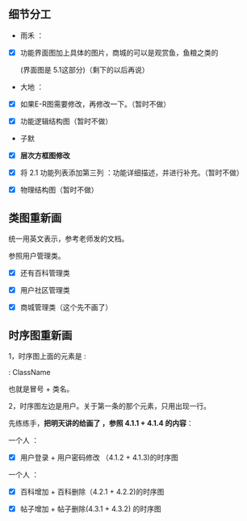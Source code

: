 ## 细节分工

- 雨禾 ：

- [x] 功能界面图加上具体的图片，商城的可以是观赏鱼，鱼粮之类的
  
  (界面图是 5.1这部分)（剩下的以后再说）

- 大地 ：

- [x] 如果E-R图需要修改，再修改一下。（暂时不做）

- [x] 功能逻辑结构图（暂时不做）

- 子默

- [x] **层次方框图修改** 

- [x] 将 2.1 功能列表添加第三列 ：功能详细描述，并进行补充。（暂时不做）

- [x] 物理结构图（暂时不做）

## 类图重新画

统一用英文表示，参考老师发的文档。

参照用户管理类。

- [x] 还有百科管理类

- [x] 用户社区管理类

- [x] 商城管理类（这个先不画了）

## 时序图重新画

1，时序图上面的元素是 :

: ClassName

也就是冒号 + 类名。

2，时序图左边是用户。关于第一条的那个元素，只用出现一行。

先练练手，**把明天讲的给画了 ，参照 4.1.1 + 4.1.4 的内容**：

一个人 ：

- [x] 用户登录 + 用户密码修改 （4.1.2 + 4.1.3)的时序图

一个人 ：

- [x] 百科增加 + 百科删除（4.2.1 + 4.2.2)的时序图

- [x] 帖子增加 + 帖子删除(4.3.1 + 4.3.2) 的时序图